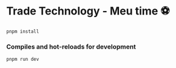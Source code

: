 # Trade Technology - Meu time ⚽

```
pnpm install
```

### Compiles and hot-reloads for development
```
pnpm run dev
```
